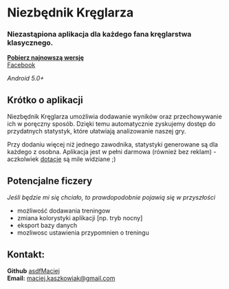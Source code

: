 # Niezbędnik Kręglarza
### Niezastąpiona aplikacja dla każdego fana kręglarstwa klasycznego.

**[Pobierz najnowszą wersję](https://github.com/asdfMaciej/niezbednik-kreglarza/releases/latest "Pobierz najnowszą wersję")**    
[Facebook](https://fb.me/niezbednik.kreglarza "Facebook")

*Android 5.0+*

## Krótko o aplikacji
Niezbędnik Kręglarza umożliwia dodawanie wyników oraz przechowywanie ich w poręczny sposób. Dzięki temu automatycznie zyskujemy dostęp do przydatnych statystyk, które ułatwiają analizowanie naszej gry.

Przy dodaniu więcej niż jednego zawodnika, statystyki generowane są dla każdego z osobna.
Aplikacja jest w pełni darmowa (również bez reklam) - aczkolwiek [dotacje](paypal.me/Kaszkowiak "C.R.E.A.M.") są mile widziane ;)

## Potencjalne ficzery
*Jeśli będzie mi się chciało, to prawdopodobnie pojawią się w przyszłości*

- możliwość dodawania treningow
- zmiana kolorystyki aplikacji [np. tryb nocny]
- eksport bazy danych
- mozliwosc ustawienia przypomnien o treningu

## Kontakt:
**Github** [asdfMaciej](https://github.com/asdfMaciej/ "nie wiem w sumie po co to linkuje")    
**Email:** [maciej.kaszkowiak@gmail.com](mailto:maciej.kaszkowiak@gmail.com "")
